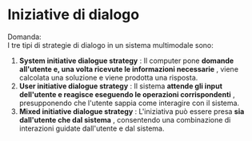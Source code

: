 # Iniziative di dialogo


Domanda:  
I tre tipi di strategie di dialogo in un sistema multimodale sono:

  1. **System initiative dialogue strategy** : Il computer pone **domande all'utente e, una volta ricevute le informazioni necessarie** , viene calcolata una soluzione e viene prodotta una risposta.
  2. **User initiative dialogue strategy** : Il sistema **attende gli input dell'utente e reagisce eseguendo le operazioni corrispondenti** , presupponendo che l'utente sappia come interagire con il sistema.
  3. **Mixed initiative dialogue strategy** : L'iniziativa può essere presa **sia dall'utente che dal sistema** , consentendo una combinazione di interazioni guidate dall'utente e dal sistema.


